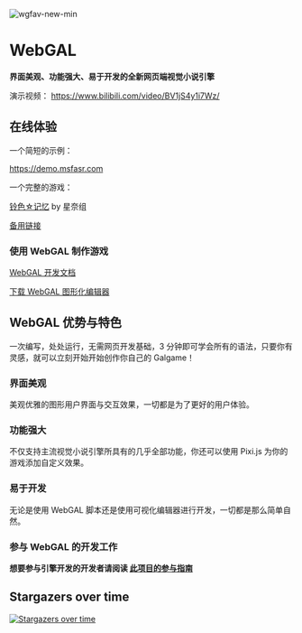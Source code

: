 ![wgfav-new-min](https://user-images.githubusercontent.com/30483415/172886841-d61ac4e1-a0ac-4b3a-8a75-e586837ffb9a.png)

# WebGAL

**界面美观、功能强大、易于开发的全新网页端视觉小说引擎**

演示视频： https://www.bilibili.com/video/BV1jS4y1i7Wz/

## 在线体验

一个简短的示例：

https://demo.msfasr.com

一个完整的游戏：

[铃色☆记忆](http://hoshinasuzu.cn/) by 星奈组

[备用链接](http://hoshinasuzu.cc/)

### 使用 WebGAL 制作游戏

[WebGAL 开发文档](https://docs.msfasr.com/)

[下载 WebGAL 图形化编辑器](https://github.com/MakinoharaShoko/WebGAL_Terre/releases)

## WebGAL 优势与特色

一次编写，处处运行，无需网页开发基础，3 分钟即可学会所有的语法，只要你有灵感，就可以立刻开始开始创作你自己的 Galgame！

### 界面美观

美观优雅的图形用户界面与交互效果，一切都是为了更好的用户体验。

### 功能强大

不仅支持主流视觉小说引擎所具有的几乎全部功能，你还可以使用 Pixi.js 为你的游戏添加自定义效果。

### 易于开发

无论是使用 WebGAL 脚本还是使用可视化编辑器进行开发，一切都是那么简单自然。

### 参与 WebGAL 的开发工作

**想要参与引擎开发的开发者请阅读 [此项目的参与指南](https://docs.msfasr.com/developers/)**

## Stargazers over time

[![Stargazers over time](https://starchart.cc/MakinoharaShoko/WebGAL.svg)](https://starchart.cc/MakinoharaShoko/WebGAL)
